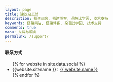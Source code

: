 ```yaml
---
layout: page
title: 建议及反馈
description: 搭建网站, 搭建博客, 朵芭比学园, 技术支持
keywords: 搭建网站, 搭建博客, 朵芭比学园, 技术支持
comments: true
menu: 支持与服务
permalink: /support/
---
```


<!-- 
如果您有搭建网站、博客、软件开发等需求,请发邮件联系我们。
-->


#### 联系方式

<ul>
{% for website in site.data.social %}
<li>{{website.sitename }}：<a href="{{ website.url }}" target="_blank">{{ website.name }}</a></li>
{% endfor %}

<!--  
<li>
微信公众号：<br />
<img style="height:192px;width:192px;border:1px solid lightgrey;" src="{{ assets_base_url }}/assets/images/qrcode.jpg" alt="朵芭比学园" />
</li>
-->

<br />
<br />
<br />
<br />
<br />
<br />
<br />
<br />

</ul>
